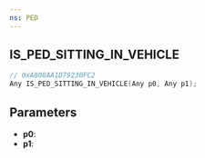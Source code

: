 ```yaml
---
ns: PED
---
```

## IS_PED_SITTING_IN_VEHICLE

```c
// 0xA808AA1D79230FC2
Any IS_PED_SITTING_IN_VEHICLE(Any p0, Any p1);
```

## Parameters
* **p0**:
* **p1**:
